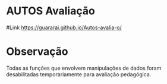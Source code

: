 # AUTOS Avaliação

#Link
https://guararai.github.io/Autos-avalia-o/

# Observação
Todas as funções que envolvem manipulações de dados foram desabilitadas temporariamente para avaliação pedagógica.
